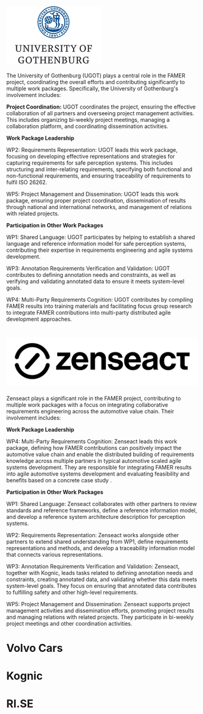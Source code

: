 


##   ![GU logo ](img/GUlogo.png)

The University of Gothenburg  (UGOT) plays a central role in the FAMER project, coordinating the overall efforts and contributing significantly to multiple work packages. Specifically, the University of Gothenburg's involvement includes:

**Project Coordination:** UGOT coordinates the project, ensuring the effective collaboration of all partners and overseeing project management activities. This includes organizing bi-weekly project meetings, managing a collaboration platform, and coordinating dissemination activities.

**Work Package Leadership** 

WP2: Requirements Representation: UGOT leads this work package, focusing on developing effective representations and strategies for capturing requirements for safe perception systems. This includes structuring and inter-relating requirements, specifying both functional and non-functional requirements, and ensuring traceability of requirements to fulfil ISO 26262.

WP5: Project Management and Dissemination: UGOT leads this work package, ensuring proper project coordination, dissemination of results through national and international networks, and management of relations with related projects.

**Participation in Other Work Packages**

 WP1: Shared Language: UGOT participates by helping to establish a shared language and reference information model for safe perception systems, contributing their expertise in requirements engineering and agile systems development.

WP3: Annotation Requirements Verification and Validation: UGOT contributes to defining annotation needs and constraints, as well as verifying and validating annotated data to ensure it meets system-level goals.

WP4: Multi-Party Requirements Cognition: UGOT contributes by compiling FAMER results into training materials and facilitating focus group research to integrate FAMER contributions into multi-party distributed agile development approaches.



#  ![GU logo ](img/zenseactlogo.png)

Zenseact plays a significant role in the FAMER project, contributing to multiple work packages with a focus on integrating collaborative requirements engineering across the automotive value chain. Their involvement includes:

**Work Package Leadership**  

WP4: Multi-Party Requirements Cognition: Zenseact leads this work package, defining how FAMER contributions can positively impact the automotive value chain and enable the distributed building of requirements knowledge across multiple partners in typical automotive scaled agile systems development. They are responsible for integrating FAMER results into agile automotive systems development and evaluating feasibility and benefits based on a concrete case study .

**Participation in Other Work Packages** 

WP1: Shared Language: Zenseact collaborates with other partners to review standards and reference frameworks, define a reference information model, and develop a reference system architecture description for perception systems.

WP2: Requirements Representation: Zenseact works alongside other partners to extend shared understanding from WP1, define requirements representations and methods, and develop a traceability information model that connects various representations.

WP3: Annotation Requirements Verification and Validation: Zenseact, together with Kognic, leads tasks related to defining annotation needs and constraints, creating annotated data, and validating whether this data meets system-level goals. They focus on ensuring that annotated data contributes to fulfilling safety and other high-level requirements.

WP5: Project Management and Dissemination: Zenseact supports project management activities and dissemination efforts, promoting project results and managing relations with related projects. They participate in bi-weekly project meetings and other coordination activities.



# Volvo Cars

# Kognic

# RI.SE
